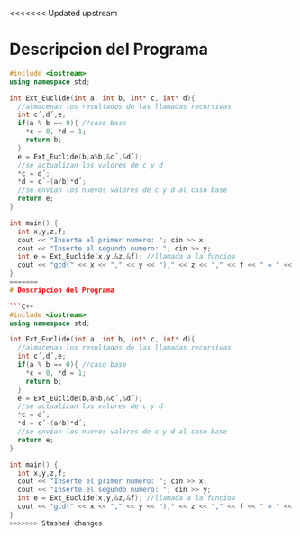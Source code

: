 <<<<<<< Updated upstream
# Descripcion del Programa

```C++
#include <iostream>
using namespace std;

int Ext_Euclide(int a, int b, int* c, int* d){
  //almacenan los resultados de las llamadas recursivas
  int c´,d´,e;
  if(a % b == 0){ //caso base
    *c = 0, *d = 1; 
    return b;
  }
  e = Ext_Euclide(b,a%b,&c´,&d´);
  //se actualizan los valores de c y d
  *c = d´;
  *d = c´-(a/b)*d´;
  //se envian los nuevos valores de c y d al caso base
  return e;
}

int main() {
  int x,y,z,f;
  cout << "Inserte el primer numero: "; cin >> x;
  cout << "Inserte el segundo numero: "; cin >> y;
  int e = Ext_Euclide(x,y,&z,&f); //llamada a la funcion
  cout << "gcd(" << x << "," << y << ")," << z << "," << f << " = " << e; //imprime el resultado
}
=======
# Descripcion del Programa

```C++
#include <iostream>
using namespace std;

int Ext_Euclide(int a, int b, int* c, int* d){
  //almacenan los resultados de las llamadas recursivas
  int c´,d´,e;
  if(a % b == 0){ //caso base
    *c = 0, *d = 1; 
    return b;
  }
  e = Ext_Euclide(b,a%b,&c´,&d´);
  //se actualizan los valores de c y d
  *c = d´;
  *d = c´-(a/b)*d´;
  //se envian los nuevos valores de c y d al caso base
  return e;
}

int main() {
  int x,y,z,f;
  cout << "Inserte el primer numero: "; cin >> x;
  cout << "Inserte el segundo numero: "; cin >> y;
  int e = Ext_Euclide(x,y,&z,&f); //llamada a la funcion
  cout << "gcd(" << x << "," << y << ")," << z << "," << f << " = " << e; //imprime el resultado
}
>>>>>>> Stashed changes
```